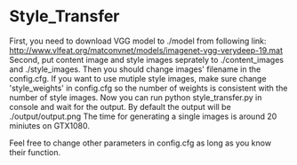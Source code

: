 # Style_Transfer
First, you need to download VGG model to ./model from following link:
http://www.vlfeat.org/matconvnet/models/imagenet-vgg-verydeep-19.mat
Second, put content image and style images seprately to ./content_images and ./style_images. Then you should change images' filename in the config.cfg. If you want to use mutiple style images, make sure change 'style_weights' in config.cfg so the number of weights is consistent with the number of style images.
Now you can run python style_transfer.py in console and wait for the output. By default the output will be ./output/output.png
The time for generating a single images is around 20 miniutes on GTX1080.

Feel free to change other parameters in config.cfg as long as you know their function.
